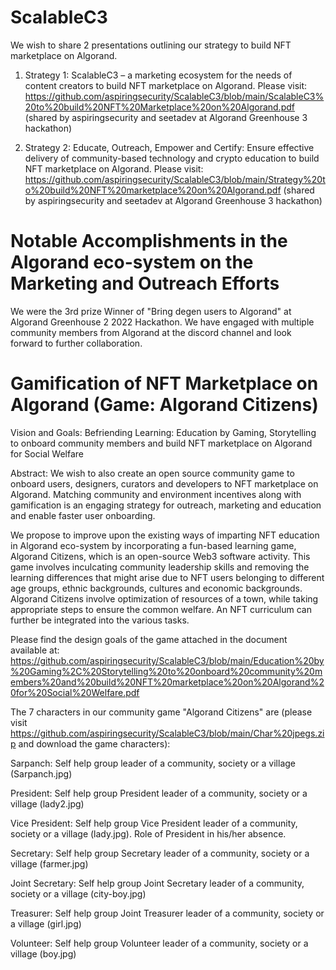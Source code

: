 # ScalableC3

We wish to share 2 presentations outlining our strategy to build NFT marketplace on Algorand.

1. Strategy 1: ScalableC3 – a marketing ecosystem for the needs of content creators to build NFT marketplace on Algorand. Please visit: https://github.com/aspiringsecurity/ScalableC3/blob/main/ScalableC3%20to%20build%20NFT%20Marketplace%20on%20Algorand.pdf (shared by aspiringsecurity and seetadev at Algorand Greenhouse 3 hackathon)

2. Strategy 2: Educate, Outreach, Empower and Certify: Ensure effective delivery of community-based technology and crypto education to build NFT marketplace on Algorand. Please visit: https://github.com/aspiringsecurity/ScalableC3/blob/main/Strategy%20to%20build%20NFT%20marketplace%20on%20Algorand.pdf (shared by aspiringsecurity and seetadev at Algorand Greenhouse 3 hackathon)


# Notable Accomplishments in the Algorand eco-system on the Marketing and Outreach Efforts

We were the 3rd prize Winner of "Bring degen users to Algorand" at Algorand Greenhouse 2  2022 Hackathon. We have engaged with multiple community members from Algorand at the discord channel and look forward to further collaboration.


# Gamification of NFT Marketplace on Algorand (Game: Algorand Citizens)

Vision and Goals: Befriending Learning: Education by Gaming, Storytelling to onboard community members and build NFT marketplace on Algorand for Social Welfare

Abstract: We wish to also create an open source community game to onboard users, designers, curators and developers to NFT marketplace on Algorand. Matching community and environment incentives along with gamification is an engaging strategy for outreach, marketing and education and enable faster user onboarding.

We propose to improve upon the existing ways of imparting NFT education in Algorand eco-system by incorporating a fun-based learning game, Algorand Citizens, which is an open-source Web3 software activity. This game involves inculcating community leadership skills and removing the learning differences that might arise due to NFT users belonging to different age groups, ethnic backgrounds, cultures and economic backgrounds. Algorand Citizens involve optimization of resources of a town, while taking appropriate steps to ensure the common welfare. An NFT curriculum can further be integrated into the various tasks. 

Please find the design goals of the game attached in the document available at: https://github.com/aspiringsecurity/ScalableC3/blob/main/Education%20by%20Gaming%2C%20Storytelling%20to%20onboard%20community%20members%20and%20build%20NFT%20marketplace%20on%20Algorand%20for%20Social%20Welfare.pdf

The 7 characters in our community game "Algorand Citizens" are (please visit https://github.com/aspiringsecurity/ScalableC3/blob/main/Char%20jpegs.zip and download the game characters):

Sarpanch: Self help group leader of a community, society or a village (Sarpanch.jpg)

President: Self help group President leader of a community, society or a village (lady2.jpg)

Vice President: Self help group Vice President leader of a community, society or a village (lady.jpg). Role of President in his/her absence.

Secretary: Self help group Secretary leader of a community, society or a village (farmer.jpg)

Joint Secretary: Self help group Joint Secretary leader of a community, society or a village (city-boy.jpg)

Treasurer: Self help group Joint Treasurer leader of a community, society or a village (girl.jpg)

Volunteer: Self help group Volunteer leader of a community, society or a village (boy.jpg)






